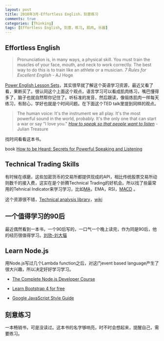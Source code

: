 ```yaml
---
layout: post
title: 2018年3月-Effortless English，刻意练习
comments: true
categories: [Thinking]
tags: [Effortless English, 刻意，练习, 肌肉, 乐器]
---
```



## Effortless English

> Pronunciation is, in many ways, a physical skill. You must train the muscles of your face, mouth, and neck to work correctly. The best way to do this is to train like an athlete or a musician.  *7 Rules for Excellent English* - AJ Hoge

[Power English Lesson Sets](https://effortlessenglishclub.com)，其实很早就了解这个英语学习资源，最近又看了看，果断买了。很认同这个上面这个观点，语言学习可以看成肌肉练习，嘴巴懂得多了，脑子也就自然帮你记住了。听标准的发音，然后跟读，像锻炼肌肉一样每天练习，有耐心，学好也就是个时间问题。在下面这个TED talk里提到同样的观点。

> The human voice: It's the instrument we all play. It's the most powerful sound in the world, probably. It's the only one that can start a war or say "I love you."  *[How to speak so that people want to listen](https://www.ted.com/talks/julian_treasure_how_to_speak_so_that_people_want_to_listen/transcript)* - Julian Treasure

找时间看看这本书。

book [How to be Heard: Secrets for Powerful Speaking and Listening](https://www.amazon.com/How-Heard-Powerful-Speaking-Listening-ebook/dp/B06XX87DLZ/ref=tmm_kin_swatch_0?_encoding=UTF8&qid=&sr=)


## Technical Trading Skills

有时候在琢磨，这些加密货币的交易所都提供现成的API，相比传统股票交易所动则数千的接入费，这实在是个折腾Technical Trading的好机会。所以找了些最常用的Tehnical Indicator来学习学习，比如[MA](https://www.investopedia.com/terms/m/movingaverage.asp)，EMA，RSI，[MACD](http://stockcharts.com/school/doku.php?id=chart_school:technical_indicators:moving_average_convergence_divergence_macd) 。

这个资源很不错，[Technical analysis library](http://ta-lib.org)，[wiki](https://en.m.wikipedia.org/wiki/Technical_analysis)


## 一个值得学习的90后

最近偶然看到一本书，一个90后写的，一口气一个晚上读完，作为同是90后，他的经历很值得学习。[刘欣-刘大猫](http://www.liudamao.com/beijing/4_6)


## Learn Node.js

用Node.js写过几个Lambda function之后，对这门event based language产生了很大兴趣，所以决定好好学习学习。

- [The Complete Node.js Developer Course](https://www.udemy.com/the-complete-nodejs-developer-course-2/learn/v4/overview)

- [Learn Bootstrap 4 for free](https://scrimba.com/g/gbootstrap4)

- [Google JavaScript Style Guide](https://medium.freecodecamp.org/google-publishes-a-javascript-style-guide-here-are-some-key-lessons-1810b8ad050b)

## 刻意练习

一本畅销书，可是没读过。这本书的名字够响亮，时不时会想起来，提醒自己，需要练习。

